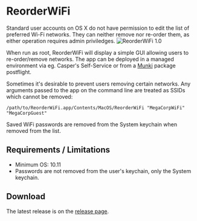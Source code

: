 ReorderWiFi
===========
Standard user accounts on OS X do not have permission to edit the list of preferred Wi-Fi networks. They can neither remove nor re-order them, as either operation requires admin priviledges.
![ReorderWiFi 1.0](http://sillywilly42.github.io/images/reorderwifi.png)

When run as root, ReorderWiFi will display a simple GUI allowing users to re-order/remove networks. The app can be deployed in a managed environment via eg. Casper's Self-Service or from a [Munki](https://github.com/munki/munki) package postflight.

Sometimes it's desirable to prevent users removing certain networks. Any arguments passed to the app on the command line are treated as SSIDs which cannot be removed:
```
/path/to/ReorderWiFi.app/Contents/MacOS/ReorderWiFi "MegaCorpWiFi" "MegaCorpGuest"
```
Saved WiFi passwords are removed from the System keychain when removed from the list.

Requirements / Limitations
--------------------------
* Minimum OS: 10.11
* Passwords are not removed from the user's keychain, only the System keychain.

Download
--------
The latest release is on the [release page](https://github.com/sillywilly42/reorderwifi/releases).
